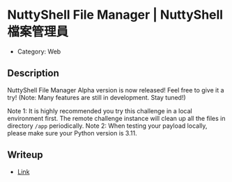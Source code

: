 # NuttyShell File Manager | NuttyShell 檔案管理員

- Category: Web

## Description

NuttyShell File Manager Alpha version is now released! Feel free to give it a try! (Note: Many features are still in development. Stay tuned!)

Note 1: It is highly recommended you try this challenge in a local environment first. The remote challenge instance will clean up all the files in directory `/app` periodically.
Note 2: When testing your payload locally, please make sure your Python version is 3.11.

## Writeup

- [Link](https://siunam321.github.io/ctf/PUCTF-2025/web/NuttyShell-File-Manager)